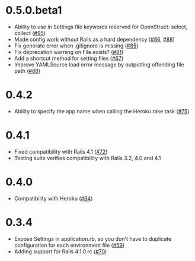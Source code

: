 # 0.5.0.beta1

* Ability to use in Settings file keywords reserved for OpenStruct: select, collect ([#95](https://github.com/railsjedi/config/issues/95))
* Made config work without Rails as a hard dependency ([#86](https://github.com/railsjedi/config/issues/86), [#88](https://github.com/railsjedi/config/issues/88))
* Fix generate error when .gitignore is missing ([#85](https://github.com/railsjedi/config/issues/85))
* Fix deprecation warning on File.exists? ([#81](https://github.com/railsjedi/config/issues/81))
* Add a shortcut method for setting files ([#67](https://github.com/railsjedi/config/issues/67))
* Improve YAMLSource load error message by outputting offending file path ([#88](https://github.com/railsjedi/config/issues/88))

# 0.4.2
* Ability to specify the app name when calling the Heroku rake task ([#75](https://github.com/railsjedi/config/issues/75))

# 0.4.1

* Fixed compatibility with Rails 4.1 ([#72](https://github.com/railsjedi/config/issues/72))
* Testing suite verifies compatibility with Rails 3.2, 4.0 and 4.1

# 0.4.0

* Compatibility with Heroku ([#64](https://github.com/railsjedi/config/issues/64))

# 0.3.4

* Expose Settings in application.rb, so you don't have to duplicate configuration for each environment file ([#59](https://github.com/railsjedi/config/issues/59))
* Adding support for Rails 4.1.0.rc ([#70](https://github.com/railsjedi/config/issues/70))
